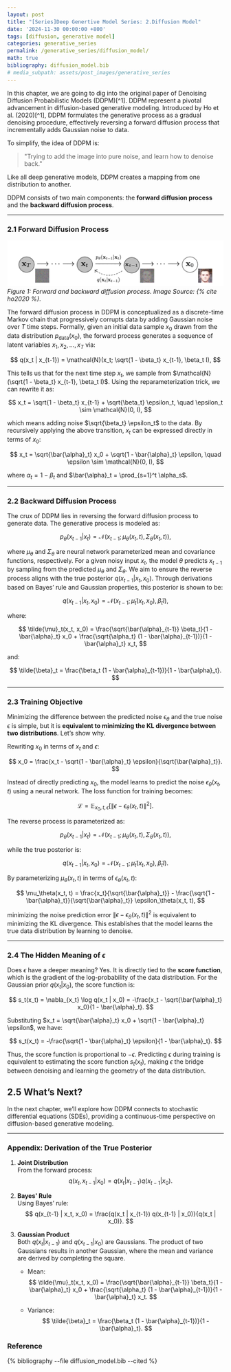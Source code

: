 ```yaml
---
layout: post
title: "[Series]Deep Genertive Model Series: 2.Diffusion Model"
date: '2024-11-30 00:00:00 +800'
tags: [diffusion, generative model]
categories: generative_series
permalink: /generative_series/diffusion_model/
math: true
bibliography: diffusion_model.bib
# media_subpath: assets/post_images/generative_series
---
```


In this chapter, we are going to dig into the original paper of Denoising Diffusion Probabilistic Models (DDPM)[^1]. DDPM represent a pivotal advancement in diffusion-based generative modeling. Introduced by Ho et al. (2020)[^1], DDPM formulates the generative process as a gradual denoising procedure, effectively reversing a forward diffusion process that incrementally adds Gaussian noise to data.

To simplify, the idea of DDPM is:
> "Trying to add the image into pure noise, and learn how to denoise back."

Like all deep generative models, DDPM creates a mapping from one distribution to another.

DDPM consists of two main components: the **forward diffusion process** and the **backward diffusion process**.

---

### **2.1 Forward Diffusion Process**

![Backward Process](/assets/post_images/generative_series/backward_process.png)
*Figure 1: Forward and backward diffusion process. Image Source: {% cite ho2020 %}.*

The forward diffusion process in DDPM is conceptualized as a discrete-time Markov chain that progressively corrupts data by adding Gaussian noise over $T$ time steps. Formally, given an initial data sample $x_0$ drawn from the data distribution $p_{\text{data}}(x_0)$, the forward process generates a sequence of latent variables $x_1, x_2, \ldots, x_T$ via:

$$
q(x_t | x_{t-1}) = \mathcal{N}(x_t; \sqrt{1 - \beta_t} x_{t-1}, \beta_t I),
$$

This tells us that for the next time step $x_t$, we sample from $\mathcal{N}(\sqrt{1 - \beta_t} x_{t-1}, \beta_t I)$. Using the reparameterization trick, we can rewrite it as:

$$
x_t = \sqrt{1 - \beta_t} x_{t-1} + \sqrt{\beta_t} \epsilon_t, \quad \epsilon_t \sim \mathcal{N}(0, I),
$$

which means adding noise $\sqrt{\beta_t} \epsilon_t$ to the data. By recursively applying the above transition, $x_t$ can be expressed directly in terms of $x_0$:

$$
x_t = \sqrt{\bar{\alpha}_t} x_0 + \sqrt{1 - \bar{\alpha}_t} \epsilon, \quad \epsilon \sim \mathcal{N}(0, I),
$$

where $\alpha_t = 1 - \beta_t$ and $\bar{\alpha}_t = \prod_{s=1}^t \alpha_s$.

---

### **2.2 Backward Diffusion Process**


The crux of DDPM lies in reversing the forward diffusion process to generate data. The generative process is modeled as:

$$
p_\theta(x_{t-1} | x_t) = \mathcal{N}(x_{t-1}; \mu_\theta(x_t, t), \Sigma_\theta(x_t, t)),
$$

where $\mu_\theta$ and $\Sigma_\theta$ are neural network parameterized mean and covariance functions, respectively. For a given noisy input $x_t$, the model $\theta$ predicts $x_{t-1}$ by sampling from the predicted $\mu_\theta$ and $\Sigma_\theta$.
We aim to ensure the reverse process aligns with the true posterior $q(x_{t-1} | x_t, x_0)$. Through derivations based on Bayes’ rule and Gaussian properties, this posterior is shown to be:

$$
q(x_{t-1} | x_t, x_0) = \mathcal{N}(x_{t-1}; \tilde{\mu}_t(x_t, x_0), \tilde{\beta}_t I),
$$

where:

$$
\tilde{\mu}_t(x_t, x_0) = \frac{\sqrt{\bar{\alpha}_{t-1}} \beta_t}{1 - \bar{\alpha}_t} x_0 + \frac{\sqrt{\alpha_t} (1 - \bar{\alpha}_{t-1})}{1 - \bar{\alpha}_t} x_t,
$$

and:

$$
\tilde{\beta}_t = \frac{\beta_t (1 - \bar{\alpha}_{t-1})}{1 - \bar{\alpha}_t}.
$$

---

### **2.3 Training Objective**

Minimizing the difference between the predicted noise $\epsilon_\theta$ and the true noise $\epsilon$ is simple, but it is **equivalent to minimizing the KL divergence between two distributions**. Let’s show why.

Rewriting $x_0$ in terms of $x_t$ and $\epsilon$:

$$
x_0 = \frac{x_t - \sqrt{1 - \bar{\alpha}_t} \epsilon}{\sqrt{\bar{\alpha}_t}}.
$$

Instead of directly predicting $x_0$, the model learns to predict the noise $\epsilon_\theta(x_t, t)$ using a neural network. The loss function for training becomes:

$$
\mathcal{L} = \mathbb{E}_{x_0, t, \epsilon} \left[ \| \epsilon - \epsilon_\theta(x_t, t) \|^2 \right].
$$

The reverse process is parameterized as:

$$
p_\theta(x_{t-1} | x_t) = \mathcal{N}(x_{t-1}; \mu_\theta(x_t, t), \Sigma_\theta(x_t, t)),
$$

while the true posterior is:

$$
q(x_{t-1} | x_t, x_0) = \mathcal{N}(x_{t-1}; \tilde{\mu}_t(x_t, x_0), \tilde{\beta}_t I).
$$

By parameterizing $\mu_\theta(x_t, t)$ in terms of $\epsilon_\theta(x_t, t)$:

$$
\mu_\theta(x_t, t) = \frac{x_t}{\sqrt{\bar{\alpha}_t}} - \frac{\sqrt{1 - \bar{\alpha}_t}}{\sqrt{\bar{\alpha}_t}} \epsilon_\theta(x_t, t),
$$

minimizing the noise prediction error $\| \epsilon - \epsilon_\theta(x_t, t) \|^2$ is equivalent to minimizing the KL divergence. This establishes that the model learns the true data distribution by learning to denoise.

---

### **2.4 The Hidden Meaning of $\epsilon$**

Does $\epsilon$ have a deeper meaning? Yes. It is directly tied to the **score function**, which is the gradient of the log-probability of the data distribution.
For the Gaussian prior $q(x_t | x_0)$, the score function is:

$$
s_t(x_t) = \nabla_{x_t} \log q(x_t | x_0) = -\frac{x_t - \sqrt{\bar{\alpha}_t} x_0}{1 - \bar{\alpha}_t}.
$$

Substituting $x_t = \sqrt{\bar{\alpha}_t} x_0 + \sqrt{1 - \bar{\alpha}_t} \epsilon$, we have:

$$
s_t(x_t) = -\frac{\sqrt{1 - \bar{\alpha}_t} \epsilon}{1 - \bar{\alpha}_t}.
$$

Thus, the score function is proportional to $-\epsilon$. Predicting $\epsilon$ during training is equivalent to estimating the score function $s_t(x_t)$, making $\epsilon$ the bridge between denoising and learning the geometry of the data distribution.


## 2.5 **What’s Next?**

  In the next chapter, we’ll explore how DDPM connects to stochastic differential equations (SDEs), providing a continuous-time perspective on diffusion-based generative modeling.

---

### **Appendix: Derivation of the True Posterior**

1. **Joint Distribution**  
   From the forward process:
   $$
   q(x_t, x_{t-1} | x_0) = q(x_t | x_{t-1}) q(x_{t-1} | x_0).
   $$

2. **Bayes' Rule**  
   Using Bayes’ rule:
   $$
   q(x_{t-1} | x_t, x_0) = \frac{q(x_t | x_{t-1}) q(x_{t-1} | x_0)}{q(x_t | x_0)}.
   $$

3. **Gaussian Product**  
   Both $q(x_t | x_{t-1})$ and $q(x_{t-1} | x_0)$ are Gaussians. The product of two Gaussians results in another Gaussian, where the mean and variance are derived by completing the square.

   - Mean:
     $$
     \tilde{\mu}_t(x_t, x_0) = \frac{\sqrt{\bar{\alpha}_{t-1}} \beta_t}{1 - \bar{\alpha}_t} x_0 + \frac{\sqrt{\alpha_t} (1 - \bar{\alpha}_{t-1})}{1 - \bar{\alpha}_t} x_t.
     $$

   - Variance:
     $$
     \tilde{\beta}_t = \frac{\beta_t (1 - \bar{\alpha}_{t-1})}{1 - \bar{\alpha}_t}.
     $$
     

### Reference

<!-- [^1]: Ho et al. (2020), *Denoising Diffusion Probabilistic Models*. [Link](https://arxiv.org/abs/2006.11239) -->
<!-- ## References -->

{% bibliography --file diffusion_model.bib --cited %}